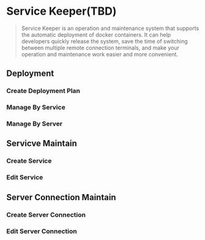 # Service Keeper(TBD)

> Service Keeper is an operation and maintenance system that supports the automatic deployment of docker containers. 
> It can help developers quickly release the system, save the time of switching between multiple remote connection terminals,
> and make your operation and maintenance work easier and more convenient.

## Deployment

### Create Deployment Plan

### Manage By Service

### Manage By Server

## Servicve Maintain

### Create Service

### Edit Service

## Server Connection Maintain 

### Create Server Connection

### Edit Server Connection
